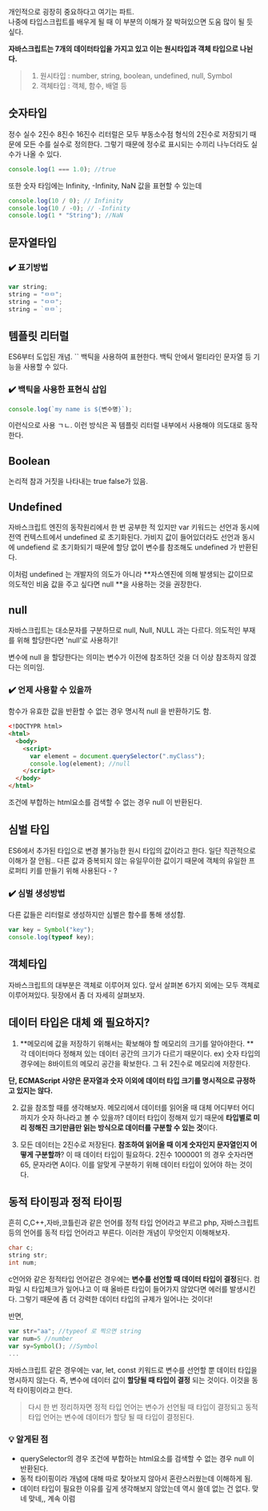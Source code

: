 개인적으로 굉장히 중요하다고 여기는 파트.  
나중에 타입스크립트를 배우게 될 때 이 부분의 이해가 잘 박혀있으면 도움 많이 될 듯 싶다.

**자바스크립트는 7개의 데이터타입을 가지고 있고 이는 원시타입과 객체 타입으로 나뉜다.**

> 1. 원시타입 : number, string, boolean, undefined, null, Symbol
> 2. 객체타입 : 객체, 함수, 배열 등

## 숫자타입

정수 실수 2진수 8진수 16진수 리터럴은 모두 부동소수점 형식의 2진수로 저장되기 때문에 모든 수를 실수로 정의한다.
그렇기 때문에 정수로 표시되는 수끼리 나누더라도 실수가 나올 수 있다.

```js
console.log(1 === 1.0); //true
```

또한 숫자 타임에는 Infinity, -Infinity, NaN 값을 표현할 수 있는데

```js
console.log(10 / 0); // Infinity
console.log(10 / -0); // -Infinity
console.log(1 * "String"); //NaN
```

## 문자열타입

### ✔️ 표기방법

```js
var string;
string = "ㅁㅁ";
string = "ㅁㅁ";
string = `ㅁㅁ`;
```

## 템플릿 리터럴

ES6부터 도입된 개념. `` 백틱을 사용하여 표현한다. 백틱 안에서 멀티라인 문자열 등 기능을 사용할 수 있다.

### ✔️ 백틱을 사용한 표현식 삽입

```js
console.log(`my name is ${변수명}`);
```

이런식으로 사용 ㄱㄴ. 이런 방식은 꼭 템플릿 리터럴 내부에서 사용해야 의도대로 동작한다.

## Boolean

논리적 참과 거짓을 나타내는 true false가 있음.

## Undefined

자바스크립트 엔진의 동작원리에서 한 번 공부한 적 있지만 var 키워드는 선언과 동시에 전역 컨텍스트에서 undefined 로 초기화된다. 가비지 값이 들어있더라도 선언과 동시에 undefiend 로 초기화되기 때문에 할당 없이 변수를 참조해도 undefined 가 반환된다.

이처럼 undefined 는 개발자의 의도가 아니라 **자스엔진에 의해 발생되는 값이므로 의도적인 비움 값을 주고 싶다면 null **을 사용하는 것을 권장한다.

## null

자바스크립트는 대소문자를 구분하므로 null, Null, NULL 과는 다르다. 의도적인 부재를 위해 할당한다면 'null'로 사용하기!

변수에 null 을 할당한다는 의미는 변수가 이전에 참조하던 것을 더 이상 참조하지 않겠다는 의미임.

### ✔️ 언제 사용할 수 있을까

함수가 유효한 값을 반환할 수 없는 경우 명시적 null 을 반환하기도 함.

```html
<!DOCTYPR html>
<html>
  <body>
    <script>
      var element = document.querySelector(".myClass");
      console.log(element); //null
    </script>
  </body>
</html>
```

조건에 부합하는 html요소를 검색할 수 없는 경우 null 이 반환된다.

## 심벌 타입

ES6에서 추가된 타입으로 변경 불가능한 원시 타입의 값이라고 한다. 일단 직관적으로 이해가 잘 안됨..
다른 값과 중복되지 않는 유일무이한 값이기 때문에 객체의 유일한 프로퍼티 키를 만들기 위해 사용된다 - ?

### ✔️ 심벌 생성방법

다른 값들은 리터럴로 생성하지만 심벌은 함수를 통해 생성함.

```js
var key = Symbol("key");
console.log(typeof key);
```

## 객체타입

자바스크립트의 대부분은 객체로 이루어져 있다. 앞서 살펴본 6가지 외에는 모두 객체로 이루어져있다. 뒷장에서 좀 더 자세히 살펴보자.

## 데이터 타입은 대체 왜 필요하지?

1. **메모리에 값을 저장하기 위해서는 확보해야 할 메모리의 크기를 알아야한다. ** 각 데이터마다 정해져 있는 데이터 공간의 크기가 다르기 때문이다.
   ex) 숫자 타입의 경우에는 8바이트의 메모리 공간을 확보한다. 그 뒤 2진수로 메모리에 저장한다.

**단, ECMAScript 사양은 문자열과 숫자 이외에 데이터 타입 크기를 명시적으로 규정하고 있지는 않다.**

2. 값을 참조할 때를 생각해보자. 메모리에서 데이터를 읽어올 때 대체 어디부터 어디까지가 숫자 하나라고 볼 수 있을까? 데이터 타입이 정해져 있기 때문에 **타입별로 미리 정해진 크기만큼만 읽는 방식으로 데이터를 구분할 수 있는 것**이다.

3. 모든 데이터는 2진수로 저장된다. **참조하여 읽어올 때 이게 숫자인지 문자열인지 어떻게 구분할까**? 이 때 데이터 타입이 필요하다.
   2진수 1000001 의 경우 숫자라면 65, 문자라면 A이다. 이를 알맞게 구분하기 위해 데이터 타입이 있어야 하는 것이다.

## 동적 타이핑과 정적 타이핑

흔히 C,C++,자바,코틀린과 같은 언어를 정적 타입 언어라고 부르고 php, 자바스크립트 등의 언어를 동적 타입 언어라고 부른다.
이러한 개념이 무엇인지 이해해보자.

```c
char c;
string str;
int num;
```

c언어와 같은 정적타입 언어같은 경우에는 **변수를 선언할 때 데이터 타입이 결정**된다. 컴파일 시 타입체크가 일어나고 이 때 올바른 타입이 들어가지 않았다면 에러를 발생시킨다. 그렇기 때문에 좀 더 강력한 데이터 타입의 규제가 일어나는 것이다!

반면,

```js
var str="aa"; //typeof 로 찍으면 string
var num=5 //number
var sy=Symbol(); //Symbol
...
```

자바스크립트 같은 경우에는 var, let, const 키워드로 변수를 선언할 뿐 데이터 타입을 명시하지 않는다. 즉, 변수에 데이터 값이 **할당될 때 타입이 결정** 되는 것이다. 이것을 동적 타이핑이라고 한다.

> 다시 한 번 정리하자면 정적 타입 언어는 변수가 선언될 때 타입이 결정되고 동적 타입 언어는 변수에 데이터가 할당 될 때 타입이 결정된다.

### 💡 알게된 점

- querySelector의 경우 조건에 부합하는 html요소를 검색할 수 없는 경우 null 이 반환된다.
- 동적 타이핑이라 개념에 대해 따로 찾아보지 않아서 혼란스러웠는데 이해하게 됨.
- 데이터 타입이 필요한 이유를 깊게 생각해보지 않았는데 역시 쓸데 없는 건 없다. 맞네 맞네,, 계속 이럼
